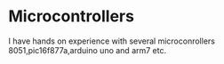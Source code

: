 # Microcontrollers
I have hands on  experience with several  microconrollers 8051,pic16f877a,arduino uno and arm7 etc.
